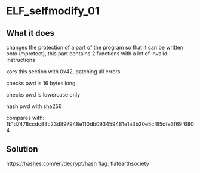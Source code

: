 # ELF_selfmodify_01

## What it does

changes the protection of a part of the program so that it can be written onto (mprotect), this part contains 2 functions with a lot of invalid instructions

xors this section with 0x42, patching all errors

checks pwd is 16 bytes long

checks pwd is lowercase only

hash pwd with sha256

compares with: 1b1d7478ccdc83c23d897948e110db093459481e1a3b20e5cf85dfe3f69f6804

## Solution

https://hashes.com/en/decrypt/hash
flag: flatearthsociety
